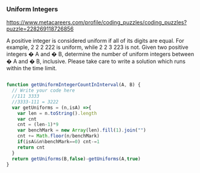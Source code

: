 ### Uniform Integers
https://www.metacareers.com/profile/coding_puzzles/coding_puzzles?puzzle=228269118726856

A positive integer is considered uniform if all of its digits are equal. For example, 
2
2
2
222 is uniform, while 
2
2
3
223 is not.
Given two positive integers 
�
A and 
�
B, determine the number of uniform integers between 
�
A and 
�
B, inclusive.
Please take care to write a solution which runs within the time limit.

```js

function getUniformIntegerCountInInterval(A, B) {
  // Write your code here
  //111 3333
  //3333-111 = 3222
  var getUniforms = (n,isA) =>{
    var len = n.toString().length
    var cnt
    cnt = (len-1)*9
    var benchMark = new Array(len).fill(1).join("")
    cnt += Math.floor(n/benchMark)
    if(isA&&n%benchMark==0) cnt-=1
    return cnt
  }
  return getUniforms(B,false)-getUniforms(A,true)
}

```